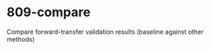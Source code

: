 
809-compare
===========
Compare forward-transfer validation results (baseline against other methods)
